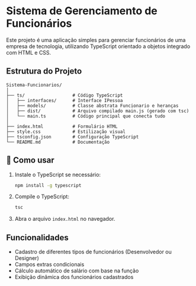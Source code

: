 # Sistema de Gerenciamento de Funcionários

Este projeto é uma aplicação simples para gerenciar funcionários de uma empresa de tecnologia, utilizando TypeScript orientado a objetos integrado com HTML e CSS.

## Estrutura do Projeto

```
Sistema-Funcionarios/
│
├── ts/                  # Código TypeScript
│   ├── interfaces/      # Interface IPessoa
│   ├── models/          # Classe abstrata Funcionario e heranças
│   ├── dist/            # Arquivo compilado main.js (gerado com tsc)
│   └── main.ts          # Código principal que conecta tudo
│
├── index.html           # Formulário HTML
├── style.css            # Estilização visual
├── tsconfig.json        # Configuração TypeScript
└── README.md            # Documentação
```

## 🚀 Como usar
1. Instale o TypeScript se necessário:
   ```bash
   npm install -g typescript
   ```
2. Compile o TypeScript:
   ```bash
   tsc
   ```
3. Abra o arquivo `index.html` no navegador.

## Funcionalidades
- Cadastro de diferentes tipos de funcionários (Desenvolvedor ou Designer)
- Campos extras condicionais
- Cálculo automático de salário com base na função
- Exibição dinâmica dos funcionários cadastrados